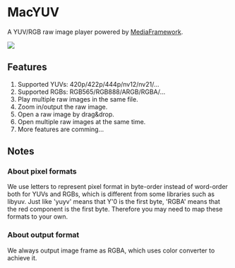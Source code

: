 # MacYUV

A YUV/RGB raw image player powered by [MediaFramework](https://github.com/mtdcy/MediaFramework).

![](app.png?raw=true)

## Features

1. Supported YUVs: 420p/422p/444p/nv12/nv21/...
2. Supported RGBs: RGB565/RGB888/ARGB/RGBA/...
3. Play multiple raw images in the same file.
4. Zoom in/output the raw image.
5. Open a raw image by drag&drop.
6. Open multiple raw images at the same time.
7. More features are comming...


## Notes

### About pixel formats

We use letters to represent pixel format in byte-order instead of word-order both for YUVs and RGBs, which is different from some libraries such as libyuv. Just like 'yuyv' means that Y'0 is the first byte, 'RGBA' means that the red component is the first byte. Therefore you may need to map these formats to your own. 

### About output format 

We always output image frame as RGBA, which uses color converter to achieve it. 

